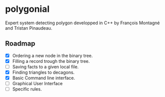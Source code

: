 # polygonial
Expert system detecting polygon developped in C++ by François Montagné and Tristan Pinaudeau.

## Roadmap
- [x] Ordering a new node in the binary tree.
- [x] Filling a record trough the binary tree.
- [ ] Saving facts to a given local file.
- [x] Finding triangles to decagons.
- [x] Basic Command line interface.
- [ ] Graphical User Interface
- [ ] Specific rules.
